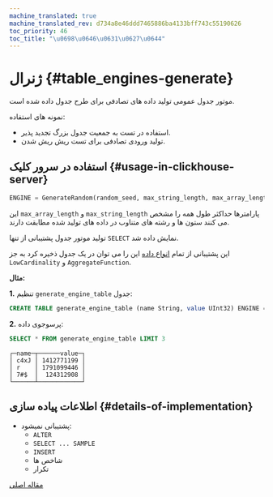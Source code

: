 ```yaml
---
machine_translated: true
machine_translated_rev: d734a8e46ddd7465886ba4133bff743c55190626
toc_priority: 46
toc_title: "\u0698\u0646\u0631\u0627\u0644"
---
```


# ژنرال {#table_engines-generate}

موتور جدول عمومی تولید داده های تصادفی برای طرح جدول داده شده است.

نمونه های استفاده:

-   استفاده در تست به جمعیت جدول بزرگ تجدید پذیر.
-   تولید ورودی تصادفی برای تست ریش ریش شدن.

## استفاده در سرور کلیک {#usage-in-clickhouse-server}

``` sql
ENGINE = GenerateRandom(random_seed, max_string_length, max_array_length)
```

این `max_array_length` و `max_string_length` پارامترها حداکثر طول همه را مشخص می کنند
ستون ها و رشته های متناوب در داده های تولید شده مطابقت دارند.

تولید موتور جدول پشتیبانی از تنها `SELECT` نمایش داده شد.

این پشتیبانی از تمام [انواع داده](../../../sql-reference/data-types/index.md) این را می توان در یک جدول ذخیره کرد به جز `LowCardinality` و `AggregateFunction`.

**مثال:**

**1.** تنظیم `generate_engine_table` جدول:

``` sql
CREATE TABLE generate_engine_table (name String, value UInt32) ENGINE = GenerateRandom(1, 5, 3)
```

**2.** پرسوجوی داده:

``` sql
SELECT * FROM generate_engine_table LIMIT 3
```

``` text
┌─name─┬──────value─┐
│ c4xJ │ 1412771199 │
│ r    │ 1791099446 │
│ 7#$  │  124312908 │
└──────┴────────────┘
```

## اطلاعات پیاده سازی {#details-of-implementation}

-   پشتیبانی نمیشود:
    -   `ALTER`
    -   `SELECT ... SAMPLE`
    -   `INSERT`
    -   شاخص ها
    -   تکرار

[مقاله اصلی](https://clickhouse.tech/docs/en/operations/table_engines/generate/) <!--hide-->
